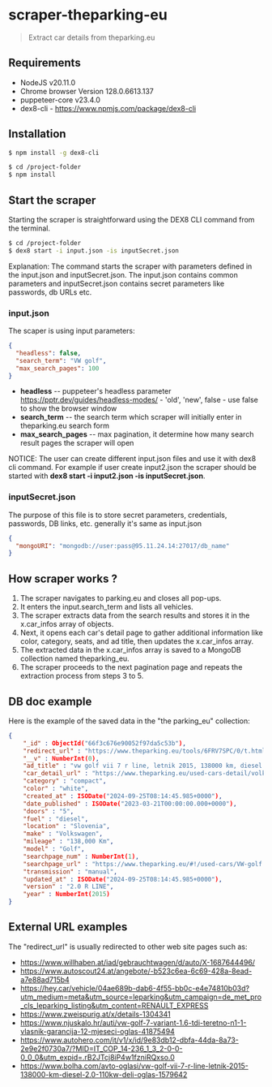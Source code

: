 # scraper-theparking-eu
> Extract car details from theparking.eu


## Requirements
- NodeJS v20.11.0
- Chrome browser Version 128.0.6613.137
- puppeteer-core v23.4.0
- dex8-cli - https://www.npmjs.com/package/dex8-cli


## Installation
```bash
$ npm install -g dex8-cli

$ cd /project-folder
$ npm install
```

## Start the scraper
Starting the scraper is straightforward using the DEX8 CLI command from the terminal.
```bash
$ cd /project-folder
$ dex8 start -i input.json -is inputSecret.json
```
Explanation: The command starts the scraper with parameters defined in the input.json and inputSecret.json. The input.json contains common parameters and inputSecret.json contains secret parameters like passwords, db URLs etc.


### input.json
The scaper is using input parameters:
```json
{
  "headless": false,
  "search_term": "VW golf",
  "max_search_pages": 100
}
```
- **headless** -- puppeteer's headless parameter https://pptr.dev/guides/headless-modes/ - 'old', 'new', false  - use false to show the browser window
- **search_term** -- the search term which scraper will initially enter in theparking.eu search form
- **max_search_pages** -- max pagination, it determine how many search result pages the scraper will open

NOTICE: The user can create different input.json files and use it with dex8 cli command. For example if user create input2.json the scraper should be started with **dex8 start -i input2.json -is inputSecret.json**.


### inputSecret.json
The purpose of this file is to store secret parameters, credentials, passwords, DB links, etc.
generally it's same as input.json
```json
{
  "mongoURI": "mongodb://user:pass@95.11.24.14:27017/db_name"
}
```


## How scraper works ?
1. The scraper navigates to parking.eu and closes all pop-ups.
2. It enters the input.search_term and lists all vehicles.
3. The scraper extracts data from the search results and stores it in the x.car_infos array of objects.
4. Next, it opens each car's detail page to gather additional information like color, category, seats, and ad title, then updates the x.car_infos array.
5. The extracted data in the x.car_infos array is saved to a MongoDB collection named theparking_eu.
6. The scraper proceeds to the next pagination page and repeats the extraction process from steps 3 to 5.




## DB doc example
Here is the example of the saved data in the "the parking_eu" collection:
```json
{ 
    "_id" : ObjectId("66f3c676e90052f97da5c53b"), 
    "redirect_url" : "https://www.theparking.eu/tools/6FRV7SPC/0/t.html", 
    "__v" : NumberInt(0), 
    "ad_title" : "vw golf vii 7 r line, letnik 2015, 138000 km, diesel 2.0 110kw deli", 
    "car_detail_url" : "https://www.theparking.eu/used-cars-detail/volkswagen-golf/vw-golf-vii-7-r-line-letnik-2015-138000-km-diesel-2-0-110kw-deli/6FRV7SPC.html", 
    "category" : "compact", 
    "color" : "white", 
    "created_at" : ISODate("2024-09-25T08:14:45.985+0000"), 
    "date_published" : ISODate("2023-03-21T00:00:00.000+0000"), 
    "doors" : "5", 
    "fuel" : "diesel", 
    "location" : "Slovenia", 
    "make" : "Volkswagen", 
    "mileage" : "138,000 Km", 
    "model" : "Golf", 
    "searchpage_num" : NumberInt(1), 
    "searchpage_url" : "https://www.theparking.eu/#!/used-cars/VW-golf.html", 
    "transmission" : "manual", 
    "updated_at" : ISODate("2024-09-25T08:14:45.985+0000"), 
    "version" : "2.0 R LINE", 
    "year" : NumberInt(2015)
}
```


## External URL examples
The "redirect_url" is usually redirected to other web site pages such as:
- https://www.willhaben.at/iad/gebrauchtwagen/d/auto/X-1687644496/
- https://www.autoscout24.at/angebote/-b523c6ea-6c69-428a-8ead-a7e88ad715b4
- https://hey.car/vehicle/04ae689b-dab6-4f55-bb0c-e4e74810b03d?utm_medium=meta&utm_source=leparking&utm_campaign=de_met_pro_cls_leparking_listing&utm_content=RENAULT_EXPRESS
- https://www.zweispurig.at/x/details-1304341
- https://www.njuskalo.hr/auti/vw-golf-7-variant-1.6-tdi-teretno-n1-1-vlasnik-garancija-12-mjeseci-oglas-41875494
- https://www.autohero.com/it/v1/x/id/9e83db12-dbfa-44da-8a73-2e9e2f0730a7/?MID=IT_COP_14-236_1_3_2-0-0-0_0_0&utm_expid=.rB2JTcj8iP4w1fzniRQxso.0
- https://www.bolha.com/avto-oglasi/vw-golf-vii-7-r-line-letnik-2015-138000-km-diesel-2.0-110kw-deli-oglas-1579642
